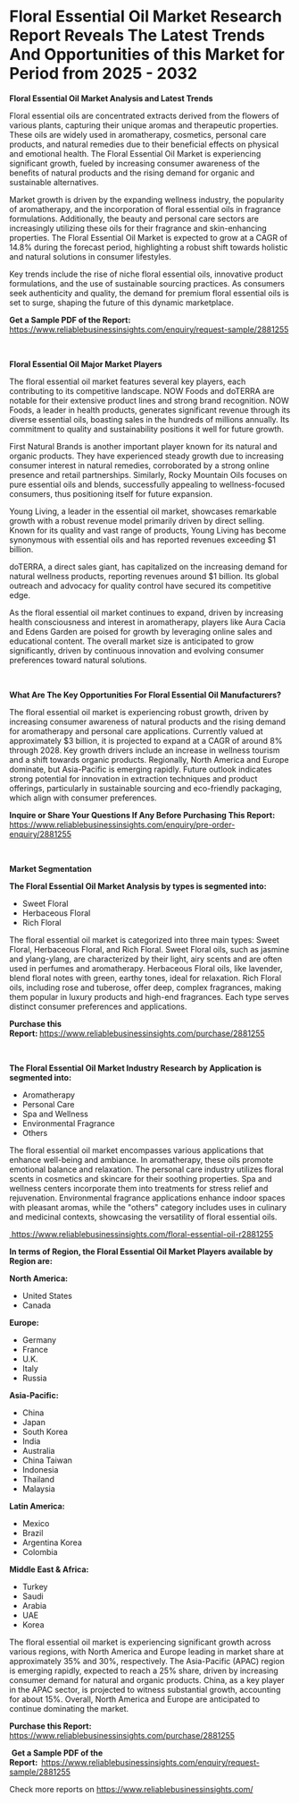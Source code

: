 <p><h1>Floral Essential Oil Market Research Report Reveals The Latest Trends And Opportunities of this Market for Period from 2025 - 2032</h1></p><p><strong>Floral Essential Oil Market Analysis and Latest Trends</strong></p>
<p><p>Floral essential oils are concentrated extracts derived from the flowers of various plants, capturing their unique aromas and therapeutic properties. These oils are widely used in aromatherapy, cosmetics, personal care products, and natural remedies due to their beneficial effects on physical and emotional health. The Floral Essential Oil Market is experiencing significant growth, fueled by increasing consumer awareness of the benefits of natural products and the rising demand for organic and sustainable alternatives.</p><p>Market growth is driven by the expanding wellness industry, the popularity of aromatherapy, and the incorporation of floral essential oils in fragrance formulations. Additionally, the beauty and personal care sectors are increasingly utilizing these oils for their fragrance and skin-enhancing properties. The Floral Essential Oil Market is expected to grow at a CAGR of 14.8% during the forecast period, highlighting a robust shift towards holistic and natural solutions in consumer lifestyles. </p><p>Key trends include the rise of niche floral essential oils, innovative product formulations, and the use of sustainable sourcing practices. As consumers seek authenticity and quality, the demand for premium floral essential oils is set to surge, shaping the future of this dynamic marketplace.</p></p>
<p><strong>Get a Sample PDF of the Report:&nbsp;</strong> <a href="https://www.reliablebusinessinsights.com/enquiry/request-sample/2881255?utm_campaign=2318&utm_medium=2&utm_source=Github&utm_content=ia&utm_term=12032025&utm_id=floral-essential-oil">https://www.reliablebusinessinsights.com/enquiry/request-sample/2881255</a></p>
<p>&nbsp;</p>
<p><strong>Floral Essential Oil Major Market Players</strong></p>
<p><p>The floral essential oil market features several key players, each contributing to its competitive landscape. NOW Foods and doTERRA are notable for their extensive product lines and strong brand recognition. NOW Foods, a leader in health products, generates significant revenue through its diverse essential oils, boasting sales in the hundreds of millions annually. Its commitment to quality and sustainability positions it well for future growth.</p><p>First Natural Brands is another important player known for its natural and organic products. They have experienced steady growth due to increasing consumer interest in natural remedies, corroborated by a strong online presence and retail partnerships. Similarly, Rocky Mountain Oils focuses on pure essential oils and blends, successfully appealing to wellness-focused consumers, thus positioning itself for future expansion.</p><p>Young Living, a leader in the essential oil market, showcases remarkable growth with a robust revenue model primarily driven by direct selling. Known for its quality and vast range of products, Young Living has become synonymous with essential oils and has reported revenues exceeding $1 billion.</p><p>doTERRA, a direct sales giant, has capitalized on the increasing demand for natural wellness products, reporting revenues around $1 billion. Its global outreach and advocacy for quality control have secured its competitive edge.</p><p>As the floral essential oil market continues to expand, driven by increasing health consciousness and interest in aromatherapy, players like Aura Cacia and Edens Garden are poised for growth by leveraging online sales and educational content. The overall market size is anticipated to grow significantly, driven by continuous innovation and evolving consumer preferences toward natural solutions.</p></p>
<p>&nbsp;</p>
<p><strong>What Are The Key Opportunities For Floral Essential Oil Manufacturers?</strong></p>
<p><p>The floral essential oil market is experiencing robust growth, driven by increasing consumer awareness of natural products and the rising demand for aromatherapy and personal care applications. Currently valued at approximately $3 billion, it is projected to expand at a CAGR of around 8% through 2028. Key growth drivers include an increase in wellness tourism and a shift towards organic products. Regionally, North America and Europe dominate, but Asia-Pacific is emerging rapidly. Future outlook indicates strong potential for innovation in extraction techniques and product offerings, particularly in sustainable sourcing and eco-friendly packaging, which align with consumer preferences.</p></p>
<p><strong>Inquire or Share Your Questions If Any Before Purchasing This Report:</strong> <a href="https://www.reliablebusinessinsights.com/enquiry/pre-order-enquiry/2881255?utm_campaign=2318&utm_medium=2&utm_source=Github&utm_content=ia&utm_term=12032025&utm_id=floral-essential-oil">https://www.reliablebusinessinsights.com/enquiry/pre-order-enquiry/2881255</a></p>
<p>&nbsp;</p>
<p><strong>Market Segmentation</strong></p>
<p><strong>The Floral Essential Oil Market Analysis by types is segmented into:</strong></p>
<p><ul><li>Sweet Floral</li><li>Herbaceous Floral</li><li>Rich Floral</li></ul></p>
<p><p>The floral essential oil market is categorized into three main types: Sweet Floral, Herbaceous Floral, and Rich Floral. Sweet Floral oils, such as jasmine and ylang-ylang, are characterized by their light, airy scents and are often used in perfumes and aromatherapy. Herbaceous Floral oils, like lavender, blend floral notes with green, earthy tones, ideal for relaxation. Rich Floral oils, including rose and tuberose, offer deep, complex fragrances, making them popular in luxury products and high-end fragrances. Each type serves distinct consumer preferences and applications.</p></p>
<p><strong>Purchase this Report:&nbsp;</strong><a href="https://www.reliablebusinessinsights.com/purchase/2881255?utm_campaign=2318&utm_medium=2&utm_source=Github&utm_content=ia&utm_term=12032025&utm_id=floral-essential-oil">https://www.reliablebusinessinsights.com/purchase/2881255</a></p>
<p>&nbsp;</p>
<p><strong>The Floral Essential Oil Market Industry Research by Application is segmented into:</strong></p>
<p><ul><li>Aromatherapy</li><li>Personal Care</li><li>Spa and Wellness</li><li>Environmental Fragrance</li><li>Others</li></ul></p>
<p><p>The floral essential oil market encompasses various applications that enhance well-being and ambiance. In aromatherapy, these oils promote emotional balance and relaxation. The personal care industry utilizes floral scents in cosmetics and skincare for their soothing properties. Spa and wellness centers incorporate them into treatments for stress relief and rejuvenation. Environmental fragrance applications enhance indoor spaces with pleasant aromas, while the "others" category includes uses in culinary and medicinal contexts, showcasing the versatility of floral essential oils.</p></p>
<p><a href="https://www.reliablebusinessinsights.com/floral-essential-oil-r2881255?utm_campaign=2318&utm_medium=2&utm_source=Github&utm_content=ia&utm_term=12032025&utm_id=floral-essential-oil">&nbsp;https://www.reliablebusinessinsights.com/floral-essential-oil-r2881255</a></p>
<p><strong>In terms of Region, the Floral Essential Oil Market Players available by Region are:</strong></p>
<p>
    <p> <strong> North America: </strong>
        <ul>
            <li>United States</li>
            <li>Canada</li>
        </ul>
        </p> 
    <p> <strong> Europe: </strong>
        <ul>
            <li>Germany</li>
            <li>France</li>
            <li>U.K.</li>
            <li>Italy</li>
            <li>Russia</li>
        </ul>
        </p> 
    <p> <strong> Asia-Pacific: </strong>
        <ul>
            <li>China</li>
            <li>Japan</li>
            <li>South Korea</li>
            <li>India</li>
            <li>Australia</li>
            <li>China Taiwan</li>
            <li>Indonesia</li>
            <li>Thailand</li>
            <li>Malaysia</li>
        </ul>
        </p> 
    <p> <strong> Latin America: </strong>
        <ul>
            <li>Mexico</li>
            <li>Brazil</li>
            <li>Argentina Korea</li>
            <li>Colombia</li>
        </ul>
        </p> 
    <p> <strong> Middle East & Africa: </strong>
        <ul>
            <li>Turkey</li>
            <li>Saudi</li>
            <li>Arabia</li>
            <li>UAE</li>
            <li>Korea</li>
        </ul>
    </p>
    </p>
<p><p>The floral essential oil market is experiencing significant growth across various regions, with North America and Europe leading in market share at approximately 35% and 30%, respectively. The Asia-Pacific (APAC) region is emerging rapidly, expected to reach a 25% share, driven by increasing consumer demand for natural and organic products. China, as a key player in the APAC sector, is projected to witness substantial growth, accounting for about 15%. Overall, North America and Europe are anticipated to continue dominating the market.</p></p>
<p><strong>Purchase this Report: </strong><a href="https://www.reliablebusinessinsights.com/purchase/2881255?utm_campaign=2318&utm_medium=2&utm_source=Github&utm_content=ia&utm_term=12032025&utm_id=floral-essential-oil">https://www.reliablebusinessinsights.com/purchase/2881255</a></p>
<p>&nbsp;<strong>Get a Sample PDF of the Report:&nbsp;&nbsp;</strong><a href="https://www.reliablebusinessinsights.com/enquiry/request-sample/2881255?utm_campaign=2318&utm_medium=2&utm_source=Github&utm_content=ia&utm_term=12032025&utm_id=floral-essential-oil">https://www.reliablebusinessinsights.com/enquiry/request-sample/2881255</a></p>
<p><strong></strong></p>
<p>Check more reports on <a href="https://www.reliablebusinessinsights.com/?utm_campaign=2318&utm_medium=2&utm_source=Github&utm_content=ia&utm_term=12032025&utm_id=floral-essential-oil">https://www.reliablebusinessinsights.com/</a></p>
